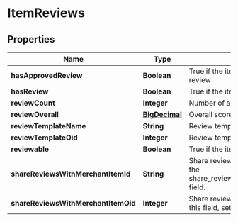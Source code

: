 
# ItemReviews

## Properties
Name | Type | Description | Notes
------------ | ------------- | ------------- | -------------
**hasApprovedReview** | **Boolean** | True if the item has an approved review |  [optional]
**hasReview** | **Boolean** | True if the item has a review |  [optional]
**reviewCount** | **Integer** | Number of approved reviews |  [optional]
**reviewOverall** | [**BigDecimal**](BigDecimal.md) | Overall score of reviews |  [optional]
**reviewTemplateName** | **String** | Review template name |  [optional]
**reviewTemplateOid** | **Integer** | Review template object identifier |  [optional]
**reviewable** | **Boolean** | True if the item is reviewable |  [optional]
**shareReviewsWithMerchantItemId** | **String** | Share reviews with item id.  To set, use the share_reviews_with_merchant_item_oid field. |  [optional]
**shareReviewsWithMerchantItemOid** | **Integer** | Share reviews with item oid.  To null out this field, set teh value to zero. |  [optional]



